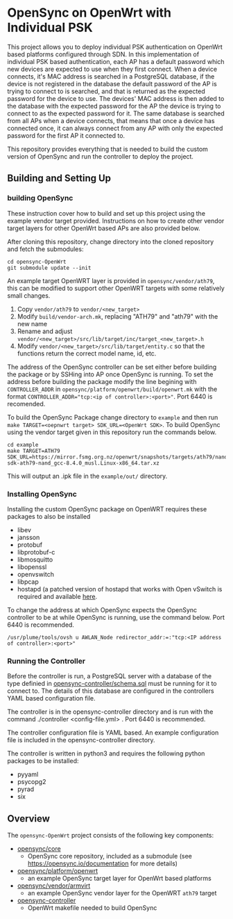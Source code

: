 # OpenSync on OpenWrt with Individual PSK

This project allows you to deploy individual PSK authentication on OpenWrt based platforms configured through SDN. In this implementation of individual PSK based authentication, each AP has a default password which new devices are expected to use when they first connect. When a device connects, it's MAC address is searched in a PostgreSQL database, if the device is not registered in the database the default password of the AP is trying to connect to is searched, and that is returned as the expected password for the device to use. The devices' MAC address is then added to the database with the expected password for the AP the device is trying to connect to as the expected password for it. The same database is searched from all APs when a device connects, that means that once a device has connected once, it can always connect from any AP with only the expected password for the first AP it connected to.

This repository provides everything that is needed to build the custom version of OpenSync and run the controller to deploy the project.

## Building and Setting Up

### building OpenSync 

These instruction cover how to build and set up this project using the example vendor target provided. Instructions on how to create other vendor target layers for other OpenWrt based APs are also provided below.

After cloning this repository, change directory into the cloned repository and fetch the submodules:

```
cd opensync-OpenWrt
git submodule update --init
```
An example target OpenWRT layer is provided in `opensync/vendor/ath79`, this can be modified to support other OpenWRT targets with some relatively small changes.

1. Copy `vendor/ath79` to `vendor/<new_target>`
2. Modify `build/vendor-arch.mk`, replacing "ATH79" and "ath79" with the new name
3. Rename and adjust `vendor/<new_target>/src/lib/target/inc/target_<new_target>.h`
4. Modify `vendor/<new_target>/src/lib/target/entity.c` so that the functions return the correct model name, id, etc.

The address of the OpenSync controller can be set either before building the package or by SSHing into AP once OpenSync is running.
To set the address before building the package modify the line begining with `CONTROLLER_ADDR` in `opensync/platform/openwrt/build/openwrt.mk` with the format `CONTROLLER_ADDR="tcp:<ip of controller>:<port>"`. Port 6440 is recomended.

To build the OpenSync Package change directory to `example` and then run `make TARGET=<oepnwrt target> SDK_URL=<OpenWrt SDK>`.
To build OpenSync using the vendor target given in this repository run the commands below.

```
cd example
make TARGET=ATH79 SDK_URL=https://mirror.fsmg.org.nz/openwrt/snapshots/targets/ath79/nand/openwrt-sdk-ath79-nand_gcc-8.4.0_musl.Linux-x86_64.tar.xz
```
This will output an .ipk file in the `example/out/` directory.

### Installing OpenSync

Installing the custom OpenSync package on OpenWRT requires these packages to also be installed 
- libev
- jansson
- protobuf
- libprotobuf-c
- libmosquitto
- libopenssl
- openvswitch
- libpcap
- hostapd (a patched version of hostapd that works with Open vSwitch is required and available [here](http://packages.wand.net.nz/openwrt/hostapd/).

To change the address at which OpenSync expects the OpenSync controller to be at while OpenSync is running, use the command below. Port 6440 is recommended.

`/usr/plume/tools/ovsh u AWLAN_Node redirector_addr:=:"tcp:<IP address of controller>:<port>"`

### Running the Controller

Before the controller is run, a PostgreSQL server with a database of the type definied in [opensync-controller/schema.sql](opensync-controller/schema.sql) must be running for it to connect to. The details of this database are configured in the controllers YAML based configuration file.

The controller is in the opensync-controller directory and is run with the command ./controller <config-file.yml> <port number>. Port 6440 is recommended.

The controller configuration file is YAML based. An example configuration file is included in the opensync-controller directory.

The controller is written in python3 and requires the following python packages to be installed:
- pyyaml
- psycopg2
- pyrad
- six


Overview
--------

The `opensync-OpenWrt` project consists of the following key components:

* [opensync/core](https://github.com/sdyear/opensync)
    - OpenSync core repository, included as a submodule (see https://opensync.io/documentation for more details)
* [opensync/platform/openwrt](https://github.com/sdyear/opensync-platform-openwrt)
    - an example OpenSync target layer for OpenWrt based platforms
* [opensync/vendor/armvirt](https://github.com/sdyear/opensync-vendor-ath79)
    - an example OpenSync vendor layer for the OpenWRT `ath79` target
* [opensync-controller](https://github.com/sdyear/opensync-controller)
    - OpenWrt makefile needed to build OpenSync
